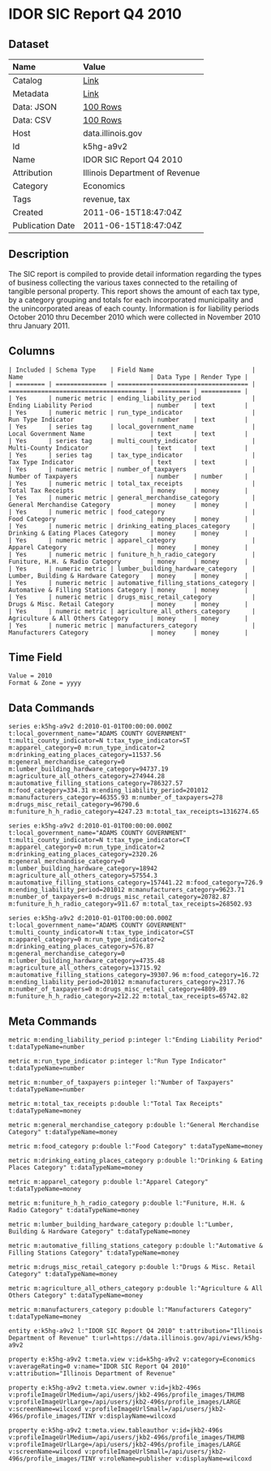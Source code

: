 # IDOR SIC Report Q4 2010

## Dataset

| Name | Value |
| :--- | :---- |
| Catalog | [Link](https://catalog.data.gov/dataset/idor-sic-report-q4-2010-12600) |
| Metadata | [Link](https://data.illinois.gov/api/views/k5hg-a9v2) |
| Data: JSON | [100 Rows](https://data.illinois.gov/api/views/k5hg-a9v2/rows.json?max_rows=100) |
| Data: CSV | [100 Rows](https://data.illinois.gov/api/views/k5hg-a9v2/rows.csv?max_rows=100) |
| Host | data.illinois.gov |
| Id | k5hg-a9v2 |
| Name | IDOR SIC Report Q4 2010 |
| Attribution | Illinois Department of Revenue |
| Category | Economics |
| Tags | revenue, tax |
| Created | 2011-06-15T18:47:04Z |
| Publication Date | 2011-06-15T18:47:04Z |

## Description

The SIC report is compiled to provide detail information regarding the types of business collecting the various taxes connected to the retailing of tangible personal property. This report shows the amount of each tax type, by a category grouping and totals for each incorporated municipality and the unincorporated areas of each county.   Information is for liability periods October 2010 thru December 2010 which were collected in November 2010 thru January 2011.

## Columns

```ls
| Included | Schema Type    | Field Name                           | Name                                   | Data Type | Render Type |
| ======== | ============== | ==================================== | ====================================== | ========= | =========== |
| Yes      | numeric metric | ending_liability_period              | Ending Liability Period                | number    | text        |
| Yes      | numeric metric | run_type_indicator                   | Run Type Indicator                     | number    | text        |
| Yes      | series tag     | local_government_name                | Local Government Name                  | text      | text        |
| Yes      | series tag     | multi_county_indicator               | Multi-County Indicator                 | text      | text        |
| Yes      | series tag     | tax_type_indicator                   | Tax Type Indicator                     | text      | text        |
| Yes      | numeric metric | number_of_taxpayers                  | Number of Taxpayers                    | number    | number      |
| Yes      | numeric metric | total_tax_receipts                   | Total Tax Receipts                     | money     | money       |
| Yes      | numeric metric | general_merchandise_category         | General Merchandise Category           | money     | money       |
| Yes      | numeric metric | food_category                        | Food Category                          | money     | money       |
| Yes      | numeric metric | drinking_eating_places_category      | Drinking & Eating Places Category      | money     | money       |
| Yes      | numeric metric | apparel_category                     | Apparel Category                       | money     | money       |
| Yes      | numeric metric | funiture_h_h_radio_category          | Funiture, H.H. & Radio Category        | money     | money       |
| Yes      | numeric metric | lumber_building_hardware_category    | Lumber, Building & Hardware Category   | money     | money       |
| Yes      | numeric metric | automative_filling_stations_category | Automative & Filling Stations Category | money     | money       |
| Yes      | numeric metric | drugs_misc_retail_category           | Drugs & Misc. Retail Category          | money     | money       |
| Yes      | numeric metric | agriculture_all_others_category      | Agriculture & All Others Category      | money     | money       |
| Yes      | numeric metric | manufacturers_category               | Manufacturers Category                 | money     | money       |
```

## Time Field

```ls
Value = 2010
Format & Zone = yyyy
```

## Data Commands

```ls
series e:k5hg-a9v2 d:2010-01-01T00:00:00.000Z t:local_government_name="ADAMS COUNTY GOVERNMENT" t:multi_county_indicator=N t:tax_type_indicator=ST m:apparel_category=0 m:run_type_indicator=2 m:drinking_eating_places_category=11537.56 m:general_merchandise_category=0 m:lumber_building_hardware_category=94737.19 m:agriculture_all_others_category=274944.28 m:automative_filling_stations_category=786327.57 m:food_category=334.31 m:ending_liability_period=201012 m:manufacturers_category=46355.93 m:number_of_taxpayers=278 m:drugs_misc_retail_category=96790.6 m:funiture_h_h_radio_category=4247.23 m:total_tax_receipts=1316274.65

series e:k5hg-a9v2 d:2010-01-01T00:00:00.000Z t:local_government_name="ADAMS COUNTY GOVERNMENT" t:multi_county_indicator=N t:tax_type_indicator=CT m:apparel_category=0 m:run_type_indicator=2 m:drinking_eating_places_category=2320.26 m:general_merchandise_category=0 m:lumber_building_hardware_category=18942 m:agriculture_all_others_category=57554.3 m:automative_filling_stations_category=157441.22 m:food_category=726.9 m:ending_liability_period=201012 m:manufacturers_category=9623.71 m:number_of_taxpayers=0 m:drugs_misc_retail_category=20782.87 m:funiture_h_h_radio_category=911.67 m:total_tax_receipts=268502.93

series e:k5hg-a9v2 d:2010-01-01T00:00:00.000Z t:local_government_name="ADAMS COUNTY GOVERNMENT" t:multi_county_indicator=N t:tax_type_indicator=CST m:apparel_category=0 m:run_type_indicator=2 m:drinking_eating_places_category=576.87 m:general_merchandise_category=0 m:lumber_building_hardware_category=4735.48 m:agriculture_all_others_category=13715.92 m:automative_filling_stations_category=39307.96 m:food_category=16.72 m:ending_liability_period=201012 m:manufacturers_category=2317.76 m:number_of_taxpayers=0 m:drugs_misc_retail_category=4809.89 m:funiture_h_h_radio_category=212.22 m:total_tax_receipts=65742.82
```

## Meta Commands

```ls
metric m:ending_liability_period p:integer l:"Ending Liability Period" t:dataTypeName=number

metric m:run_type_indicator p:integer l:"Run Type Indicator" t:dataTypeName=number

metric m:number_of_taxpayers p:integer l:"Number of Taxpayers" t:dataTypeName=number

metric m:total_tax_receipts p:double l:"Total Tax Receipts" t:dataTypeName=money

metric m:general_merchandise_category p:double l:"General Merchandise Category" t:dataTypeName=money

metric m:food_category p:double l:"Food Category" t:dataTypeName=money

metric m:drinking_eating_places_category p:double l:"Drinking & Eating Places Category" t:dataTypeName=money

metric m:apparel_category p:double l:"Apparel Category" t:dataTypeName=money

metric m:funiture_h_h_radio_category p:double l:"Funiture, H.H. & Radio Category" t:dataTypeName=money

metric m:lumber_building_hardware_category p:double l:"Lumber, Building & Hardware Category" t:dataTypeName=money

metric m:automative_filling_stations_category p:double l:"Automative & Filling Stations Category" t:dataTypeName=money

metric m:drugs_misc_retail_category p:double l:"Drugs & Misc. Retail Category" t:dataTypeName=money

metric m:agriculture_all_others_category p:double l:"Agriculture & All Others Category" t:dataTypeName=money

metric m:manufacturers_category p:double l:"Manufacturers Category" t:dataTypeName=money

entity e:k5hg-a9v2 l:"IDOR SIC Report Q4 2010" t:attribution="Illinois Department of Revenue" t:url=https://data.illinois.gov/api/views/k5hg-a9v2

property e:k5hg-a9v2 t:meta.view v:id=k5hg-a9v2 v:category=Economics v:averageRating=0 v:name="IDOR SIC Report Q4 2010" v:attribution="Illinois Department of Revenue"

property e:k5hg-a9v2 t:meta.view.owner v:id=jkb2-496s v:profileImageUrlMedium=/api/users/jkb2-496s/profile_images/THUMB v:profileImageUrlLarge=/api/users/jkb2-496s/profile_images/LARGE v:screenName=wilcoxd v:profileImageUrlSmall=/api/users/jkb2-496s/profile_images/TINY v:displayName=wilcoxd

property e:k5hg-a9v2 t:meta.view.tableauthor v:id=jkb2-496s v:profileImageUrlMedium=/api/users/jkb2-496s/profile_images/THUMB v:profileImageUrlLarge=/api/users/jkb2-496s/profile_images/LARGE v:screenName=wilcoxd v:profileImageUrlSmall=/api/users/jkb2-496s/profile_images/TINY v:roleName=publisher v:displayName=wilcoxd
```